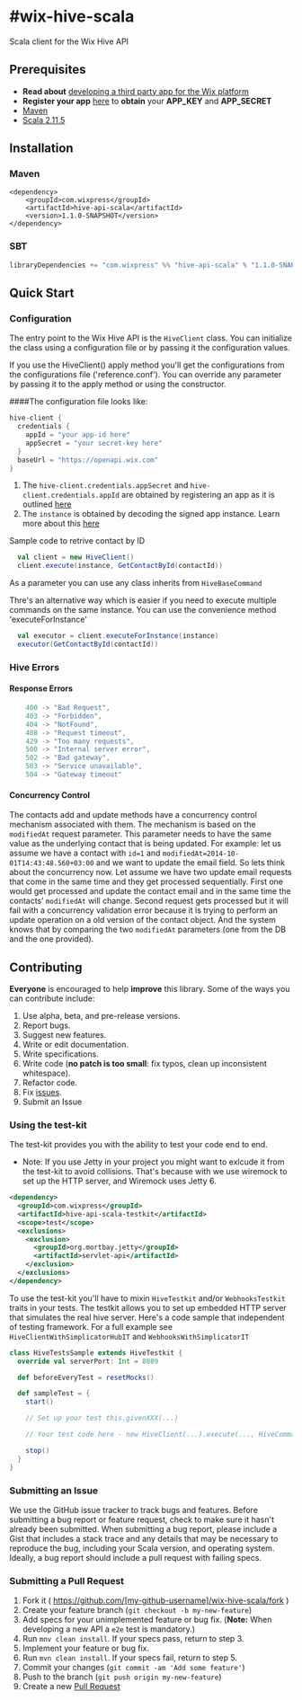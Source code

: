 #wix-hive-scala
==============

Scala client for the Wix Hive API


## Prerequisites
- **Read about** [developing a third party app for the Wix platform](http://dev.wix.com/docs/display/DRAF/Third+Party+Apps+-+Introduction)
- **Register your app** [here](http://dev.wix.com/docs/display/DRAF/Dev+Center+Registration+Guide) to **obtain** your **APP_KEY** and **APP_SECRET**
- [Maven](http://maven.apache.org/)
- [Scala 2.11.5](http://www.scala-lang.org/download/2.11.5.html)

## Installation

### Maven
``` maven
<dependency>
    <groupId>com.wixpress</groupId>
    <artifactId>hive-api-scala</artifactId>
    <version>1.1.0-SNAPSHOT</version>
</dependency>
```

### SBT
``` sbt
libraryDependencies += "com.wixpress" %% "hive-api-scala" % "1.1.0-SNAPSHOT"
```

## Quick Start


### Configuration
The entry point to the Wix Hive API is the `HiveClient` class. You can initialize the class using a configuration file or by passing it the configuration values.

If you use the HiveClient() apply method you'll get the configurations from the configurations file ('reference.conf'). You can override any parameter by passing it to the apply method or using the constructor.

####The configuration file looks like:
``` scala
hive-client {
  credentials {
    appId = "your app-id here"
    appSecret = "your secret-key here"
  }
  baseUrl = "https://openapi.wix.com"
}
```


1. The `hive-client.credentials.appSecret` and `hive-client.credentials.appId` are obtained by registering an app as it is outlined [here](http://dev.wix.com/docs/display/DRAF/Dev+Center+Registration+Guide)
2. The `instance` is obtained by decoding the signed app instance. Learn more about this  [here](http://dev.wix.com/docs/display/DRAF/Using+the+Signed+App+Instance)


Sample code to retrive contact by ID

``` scala
  val client = new HiveClient()
  client.execute(instance, GetContactById(contactId))
```
As a parameter you can use any class inherits from `HiveBaseCommand`

Thre's an alternative way which is easier if you need to execute multiple commands on the same instance. You can use the convenience method 'executeForInstance'
``` scala
  val executor = client.executeForInstance(instance)
  executor(GetContactById(contactId))
```

### Hive Errors
#### Response Errors
``` scala
    400 -> "Bad Request",
    403 -> "Forbidden",
    404 -> "NotFound",
    408 -> "Request timeout",
    429 -> "Too many requests",
    500 -> "Internal server error",
    502 -> "Bad gateway",
    503 -> "Service unavailable",
    504 -> "Gateway timeout"
```

#### Concurrency Control
The contacts add and update methods have a concurrency control mechanism associated with them. The mechanism is based on the ``modifiedAt`` request parameter. This parameter needs to have the same value as the underlying contact that is being updated.
For example: let us assume we have a contact with ``id=1`` and ``modifiedAt=2014-10-01T14:43:48.560+03:00`` and we want to update the email field.
So lets think about the concurrency now. Let assume we have two update email requests that come in the same time and they get processed sequentially.
First one would get processed and update the contact email and in the same time the contacts’ ``modifiedAt`` will change.
Second request gets processed but it will fail with a concurrency validation error because it is trying to perform an update operation on a old version of the contact object.
And the system knows that by comparing the two ``modifiedAt`` parameters (one from the DB and the one provided).

## Contributing

**Everyone** is encouraged to help **improve** this library. Some of the ways you can contribute include:

1. Use alpha, beta, and pre-release versions.
2. Report bugs.
3. Suggest new features.
4. Write or edit documentation.
5. Write specifications.
6. Write code (**no patch is too small**: fix typos, clean up inconsistent whitespace).
7. Refactor code.
8. Fix [issues](https://github.com/wix/wix-hive-scala/issues).
9. Submit an Issue

### Using the test-kit

The test-kit provides you with the ability to test your code end to end.

- Note: If you use Jetty in your project you might want to exlcude it from the test-kit to avoid collisions. That's because with  we use wiremock to set up the HTTP server, and Wiremock uses Jetty 6.
``` xml
<dependency>
  <groupId>com.wixpress</groupId>
  <artifactId>hive-api-scala-testkit</artifactId>
  <scope>test</scope>
  <exclusions>
    <exclusion>
      <groupId>org.mortbay.jetty</groupId>
      <artifactId>servlet-api</artifactId>
    </exclusion>
  </exclusions>
</dependency>
```

To use the test-kit you'll have to mixin `HiveTestkit` and/or `WebhooksTestkit` traits in your tests. The testkit allows you to set up embedded HTTP server that simulates the real hive server.
Here's a code sample that independent of testing framework. For a full example see `HiveClientWithSimplicatorHubIT` and `WebhooksWithSimplicatorIT`

``` scala
class HiveTestsSample extends HiveTestkit {
  override val serverPort: Int = 8089

  def beforeEveryTest = resetMocks()

  def sampleTest = {
    start()

    // Set up your test this.givenXXX(...)

    // Your test code here - new HiveClient(...).execute(..., HiveCommand(...))

    stop()
  }
}
```

### Submitting an Issue

We use the GitHub issue tracker to track bugs and features. Before submitting a bug report or feature request, check to make sure it hasn't already been submitted. When submitting a bug report, please include a Gist that includes a stack trace and any details that may be necessary to reproduce the bug, including your Scala version, and operating system. Ideally, a bug report should include a pull request with failing specs.

### Submitting a Pull Request

1. Fork it ( https://github.com/[my-github-username]/wix-hive-scala/fork )
2. Create your feature branch (`git checkout -b my-new-feature`)
3. Add specs for your unimplemented feature or bug fix. (**Note:** When developing a new API a `e2e` test is mandatory.)
4. Run `mnv clean install`. If your specs pass, return to step 3.
5. Implement your feature or bug fix.
6. Run `mvn clean install`. If your specs fail, return to step 5.
7. Commit your changes (`git commit -am 'Add some feature'`)
8. Push to the branch (`git push origin my-new-feature`)
9. Create a new [Pull Request](http://help.github.com/send-pull-requests/)
